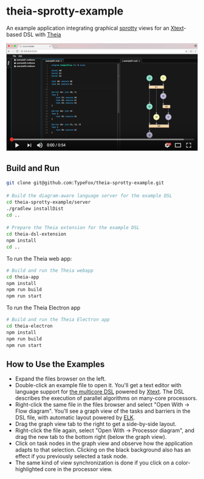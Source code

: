 # theia-sprotty-example
An example application integrating graphical [sprotty](https://github.com/TypeFox/sprotty) views for an [Xtext](http://www.xtext.org)-based DSL with [Theia](https://github.com/theia-ide/theia)

[![sprotty Theia Demo](./sprotty_theia_demo_screenshot.png)](http://www.youtube.com/watch?v=S8WCwwfHDfU "sprotty Theia Demo")

## Build and Run

```bash
git clone git@github.com:TypeFox/theia-sprotty-example.git

# Build the diagram-aware language server for the example DSL
cd theia-sprotty-example/server
./gradlew installDist
cd ..

# Prepare the Theia extension for the example DSL
cd theia-dsl-extension
npm install
cd ..
```

To run the Theia web app:
```bash
# Build and run the Theia webapp
cd theia-app
npm install
npm run build
npm run start
```

To run the Theia Electron app
```bash
# Build and run the Theia Electron app
cd theia-electron
npm install
npm run build
npm run start
```

## How to Use the Examples

 * Expand the files browser on the left.
 * Double-click an example file to open it. You'll get a text editor with language support for [the multicore DSL](https://github.com/TypeFox/theia-sprotty-example/blob/master/server/io.typefox.sprotty.example.multicore/src/main/java/io/typefox/sprotty/example/multicore/MulticoreAllocation.xtext) powered by [Xtext](http://www.xtext.org). The DSL describes the execution of parallel algorithms on many-core processors.
 * Right-click the same file in the files browser and select "Open With &rarr; Flow diagram". You'll see a graph view of the tasks and barriers in the DSL file, with automatic layout powered by [ELK](https://www.eclipse.org/elk/).
 * Drag the graph view tab to the right to get a side-by-side layout.
 * Right-click the file again, select "Open With &rarr; Processor diagram", and drag the new tab to the bottom right (below the graph view).
 * Click on task nodes in the graph view and observe how the application adapts to that selection. Clicking on the black background also has an effect if you previously selected a task node.
 * The same kind of view synchronization is done if you click on a color-highlighted core in the processor view.
